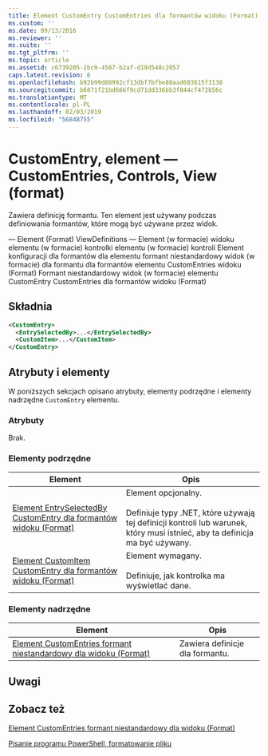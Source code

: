 ```yaml
---
title: Element CustomEntry CustomEntries dla formantów widoku (Format) | Dokumentacja firmy Microsoft
ms.custom: ''
ms.date: 09/13/2016
ms.reviewer: ''
ms.suite: ''
ms.tgt_pltfrm: ''
ms.topic: article
ms.assetid: c6739205-2bc9-4507-b2af-d19d548c2057
caps.latest.revision: 6
ms.openlocfilehash: b92b99d88992cf13dbf7bfbe88aad603615f3138
ms.sourcegitcommit: b6871f21bd666f9cd71dd336bb3f844cf472b56c
ms.translationtype: MT
ms.contentlocale: pl-PL
ms.lasthandoff: 02/03/2019
ms.locfileid: "56848755"
---
```

# <a name="customentry-element-for-customentries-for-controls-for-view-format"></a>CustomEntry, element — CustomEntries, Controls, View (format)

Zawiera definicję formantu. Ten element jest używany podczas definiowania formantów, które mogą być używane przez widok.

— Element (Format) ViewDefinitions — Element (w formacie) widoku elementu (w formacie) kontrolki elementu (w formacie) kontroli Element konfiguracji dla formantów dla elementu formant niestandardowy widok (w formacie) dla formantu dla formantów elementu CustomEntries widoku (Format) Formant niestandardowy widok (w formacie) elementu CustomEntry CustomEntries dla formantów widoku (Format)

## <a name="syntax"></a>Składnia

```xml
<CustomEntry>
  <EntrySelectedBy>...</EntrySelectedBy>
  <CustomItem>...</CustomItem>
</CustomEntry>
```

## <a name="attributes-and-elements"></a>Atrybuty i elementy

W poniższych sekcjach opisano atrybuty, elementy podrzędne i elementy nadrzędne `CustomEntry` elementu.

### <a name="attributes"></a>Atrybuty

Brak.

### <a name="child-elements"></a>Elementy podrzędne

|Element|Opis|
|-------------|-----------------|
|[Element EntrySelectedBy CustomEntry dla formantów widoku (Format)](./entryselectedby-element-for-customentry-for-controls-for-view-format.md)|Element opcjonalny.<br /><br /> Definiuje typy .NET, które używają tej definicji kontroli lub warunek, który musi istnieć, aby ta definicja ma być używany.|
|[Element CustomItem CustomEntry dla formantów widoku (Format)](./customitem-element-for-customentry-for-controls-for-view-format.md)|Element wymagany.<br /><br /> Definiuje, jak kontrolka ma wyświetlać dane.|

### <a name="parent-elements"></a>Elementy nadrzędne

|Element|Opis|
|-------------|-----------------|
|[Element CustomEntries formant niestandardowy dla widoku (Format)](./customentries-element-for-customcontrol-for-view-format.md)|Zawiera definicje dla formantu.|

## <a name="remarks"></a>Uwagi

## <a name="see-also"></a>Zobacz też

[Element CustomEntries formant niestandardowy dla widoku (Format)](./customentries-element-for-customcontrol-for-view-format.md)

[Pisanie programu PowerShell, formatowanie pliku](./writing-a-powershell-formatting-file.md)
